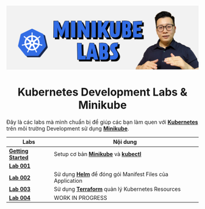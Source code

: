 <img src="./assets/banner.jpg">
<h1 align="center">Kubernetes Development Labs & Minikube</h1>

Đây là các labs mà mình chuẩn bị để giúp các bạn làm quen với **[Kubernetes](https://kubernetes.io/)** trên môi trường Development sử dụng **[Minikube](https://minikube.sigs.k8s.io/docs/)**.

| Labs                                                     | Nội dung                                                                                                                  |
| -------------------------------------------------------- | ------------------------------------------------------------------------------------------------------------------------- |
| **[Getting Started](docs/getting_started.md)**           | Setup cơ bản **[Minikube](https://minikube.sigs.k8s.io/docs/)** và **[kubectl](https://kubernetes.io/docs/tasks/tools/)** |
| **[Lab 001](labs/001-laravel-app-minikube)**             |                                                                                                                           |
| **[Lab 002](labs/002-laravel-app-minikube-helm-chart/)** | Sử dụng **[Helm](https://helm.sh/)** để đóng gói Manifest Files của Application                                           |
| **[Lab 003](labs/003-laravel-app-minikube-terraform/)**  | Sử dụng **[Terraform](https://www.terraform.io/)** quản lý Kubernetes Resources                                           |
| **[Lab 004](labs/004-laravel-app-minikube-flux/)**       | WORK IN PROGRESS                                                                                                          |
